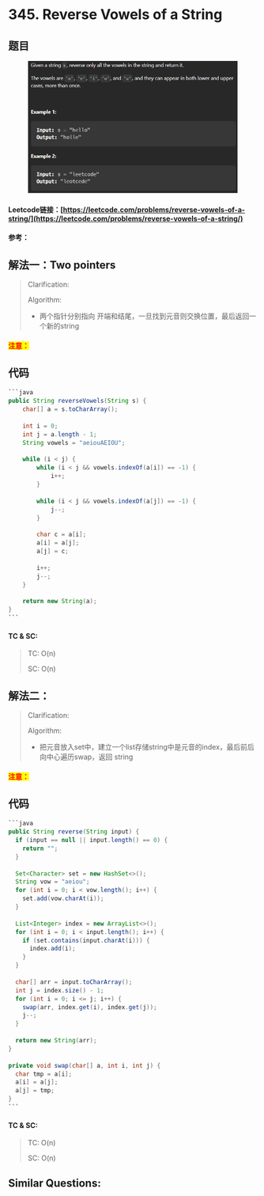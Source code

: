 # 345. Reverse Vowels of a String

## 题目

<figure><img src="../../.gitbook/assets/image (1) (2).png" alt=""><figcaption></figcaption></figure>

#### Leetcode链接：[https://leetcode.com/problems/reverse-vowels-of-a-string/](https://leetcode.com/problems/reverse-vowels-of-a-string/)

#### 参考：

## 解法一：Two pointers

> Clarification:&#x20;
>
> Algorithm:&#x20;
>
> * 两个指针分别指向 开端和结尾，一旦找到元音则交换位置，最后返回一个新的string

#### <mark style="color:red;">注意：</mark>

## 代码

````java
```java
public String reverseVowels(String s) {
    char[] a = s.toCharArray();

    int i = 0;
    int j = a.length - 1;
    String vowels = "aeiouAEIOU";

    while (i < j) {
        while (i < j && vowels.indexOf(a[i]) == -1) {
            i++;
        }

        while (i < j && vowels.indexOf(a[j]) == -1) {
            j--;
        }    
    
        char c = a[i];
        a[i] = a[j];
        a[j] = c;

        i++;
        j--;
    }

    return new String(a);
}
```
````

#### TC & SC:&#x20;

> TC: O(n)
>
> SC: O(n)

## 解法二：

> Clarification:&#x20;
>
> Algorithm:&#x20;
>
> * 把元音放入set中，建立一个list存储string中是元音的index，最后前后向中心遍历swap，返回 string

#### <mark style="color:red;">注意：</mark>

## 代码

````java
```java
public String reverse(String input) {
  if (input == null || input.length() == 0) {
    return "";
  }

  Set<Character> set = new HashSet<>();
  String vow = "aeiou";
  for (int i = 0; i < vow.length(); i++) {
    set.add(vow.charAt(i));
  }

  List<Integer> index = new ArrayList<>();
  for (int i = 0; i < input.length(); i++) {
    if (set.contains(input.charAt(i))) {
      index.add(i);
    }
  }

  char[] arr = input.toCharArray();
  int j = index.size() - 1;
  for (int i = 0; i <= j; i++) {
    swap(arr, index.get(i), index.get(j));
    j--;
  }

  return new String(arr);
}

private void swap(char[] a, int i, int j) {
  char tmp = a[i];
  a[i] = a[j];
  a[j] = tmp;
}
```
````

#### TC & SC:&#x20;

> TC: O(n)
>
> SC: O(n)

## **Similar Questions:**&#x20;
